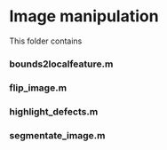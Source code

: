 # Image manipulation
This folder contains 

### bounds2localfeature.m
### flip_image.m
### highlight_defects.m
### segmentate_image.m